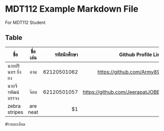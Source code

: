 # MDT112 Example Markdown File
For MDT112 Student

## Table



| ชื่อ       | ชื่อเล่น| รหัสนักศึกษา |Github Profile Link|
| ------------- |:-------------:| -----:|----:|
| นายปรินทร ยิ่งยง   | อาม | 62120501062 |https://github.com/Army898 |
| นายจีรพัฒน์ บรรจง      | จ๊อบ     |   62120501057 |https://github.com/JeerapatJOBBY|
| zebra stripes | are neat      |    $1 ||

#รายละเอียด
